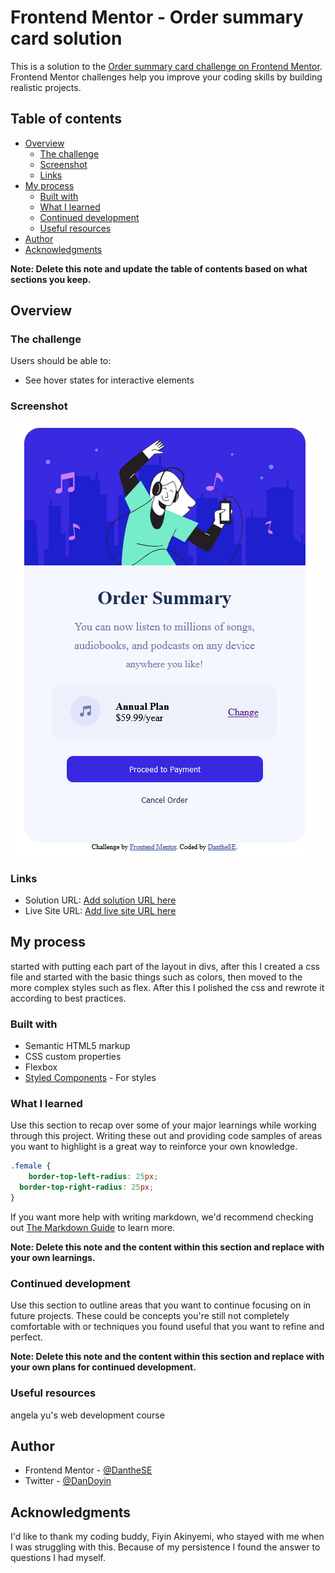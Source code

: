 # Frontend Mentor - Order summary card solution

This is a solution to the [Order summary card challenge on Frontend Mentor](https://www.frontendmentor.io/challenges/order-summary-component-QlPmajDUj). Frontend Mentor challenges help you improve your coding skills by building realistic projects. 

## Table of contents

- [Overview](#overview)
  - [The challenge](#the-challenge)
  - [Screenshot](#screenshot)
  - [Links](#links)
- [My process](#my-process)
  - [Built with](#built-with)
  - [What I learned](#what-i-learned)
  - [Continued development](#continued-development)
  - [Useful resources](#useful-resources)
- [Author](#author)
- [Acknowledgments](#acknowledgments)

**Note: Delete this note and update the table of contents based on what sections you keep.**

## Overview

### The challenge

Users should be able to:

- See hover states for interactive elements

### Screenshot

![](design/solution.png)



### Links

- Solution URL: [Add solution URL here](https://.com)
- Live Site URL: [Add live site URL here](https://.com)

## My process
started with putting each part of the layout in divs, after this I created a css file and started with the basic things such as colors, then moved to the more complex styles such as flex. After this I polished the css and rewrote it according to best practices.

### Built with

- Semantic HTML5 markup
- CSS custom properties
- Flexbox
- [Styled Components](https://styled-components.com/) - For styles



### What I learned

Use this section to recap over some of your major learnings while working through this project. Writing these out and providing code samples of areas you want to highlight is a great way to reinforce your own knowledge.



```css
.female {
    border-top-left-radius: 25px;
  border-top-right-radius: 25px;
}
```


If you want more help with writing markdown, we'd recommend checking out [The Markdown Guide](https://www.markdownguide.org/) to learn more.

**Note: Delete this note and the content within this section and replace with your own learnings.**

### Continued development

Use this section to outline areas that you want to continue focusing on in future projects. These could be concepts you're still not completely comfortable with or techniques you found useful that you want to refine and perfect.

**Note: Delete this note and the content within this section and replace with your own plans for continued development.**

### Useful resources
angela yu's web development course

## Author
- Frontend Mentor - [@DantheSE](https://www.frontendmentor.io/profile/DantheSE)
- Twitter - [@DanDoyin](https://www.twitter.com/DanDoyin)



## Acknowledgments
I'd like to thank my coding buddy, Fiyin Akinyemi, who stayed with me when I was struggling with this. Because of my persistence I found the answer to questions I had myself.
